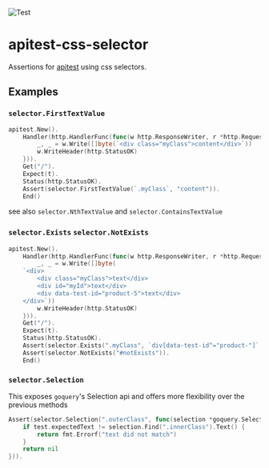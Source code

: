 ![Test](https://github.com/steinfletcher/apitest-css-selector/workflows/Test/badge.svg)

# apitest-css-selector

Assertions for [apitest](https://github.com/steinfletcher/apitest) using css selectors.

## Examples

### `selector.FirstTextValue`

```go
apitest.New().
	Handler(http.HandlerFunc(func(w http.ResponseWriter, r *http.Request) {
		_, _ = w.Write([]byte(`<div class="myClass">content</div>`))
		w.WriteHeader(http.StatusOK)
	})).
	Get("/").
	Expect(t).
	Status(http.StatusOK).
	Assert(selector.FirstTextValue(`.myClass`, "content")).
	End()
```

see also `selector.NthTextValue` and `selector.ContainsTextValue`

### `selector.Exists` `selector.NotExists`

```go
apitest.New().
	Handler(http.HandlerFunc(func(w http.ResponseWriter, r *http.Request) {
		_, _ = w.Write([]byte(
	`<div>
		<div class="myClass">text</div>
		<div id="myId">text</div>
		<div data-test-id="product-5">text</div>
	</div>`))
		w.WriteHeader(http.StatusOK)
	})).
	Get("/").
	Expect(t).
	Status(http.StatusOK).
	Assert(selector.Exists(".myClass", `div[data-test-id^="product-"]`, "#myId")).
	Assert(selector.NotExists("#notExists")).
	End()
```

### `selector.Selection`

This exposes `goquery`'s Selection api and offers more flexibility over the previous methods

```go
Assert(selector.Selection(".outerClass", func(selection *goquery.Selection) error {
	if test.expectedText != selection.Find(".innerClass").Text() {
	    return fmt.Errorf("text did not match")
	}
	return nil
})).
```

